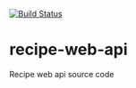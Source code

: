 [![Build Status](https://travis-ci.org/niomwungeri-fabrice/recipe-web-api.svg?branch=master)](https://travis-ci.org/niomwungeri-fabrice/recipe-web-api)
# recipe-web-api
Recipe web api source code
